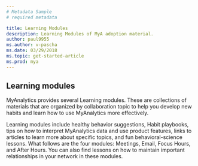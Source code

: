 ```yaml
---
# Metadata Sample
# required metadata

title: Learning Modules
description: Learning Modules of MyA adoption material. 
author: paul9955
ms.author: v-pascha
ms.date: 03/29/2018
ms.topic: get-started-article
ms.prod: mya
---
```


## Learning modules

MyAnalytics provides several Learning modules. These are collections of materials that are organized by collaboration topic to help you develop new habits and learn how to use MyAnalytics more effectively. 

Learning modules include healthy behavior suggestions, Habit playbooks, tips on how to interpret MyAnalytics data and use product features, links to articles to learn more about specific topics, and fun behavioral-science lessons. What follows are the four modules: Meetings, Email, Focus Hours, and After Hours. You can also find lessons on how to maintain important relationships in your network in these modules.

<!-- POST LEARNING MODULES HERE 
[CONTENT PLACEHOLDER]
CHANGE THIS! 
-->
